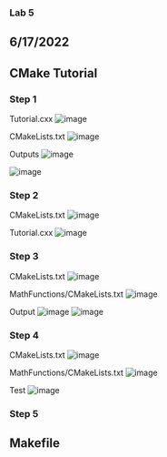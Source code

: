 ### Lab 5 
## 6/17/2022

## CMake Tutorial

### Step 1

Tutorial.cxx
![image](https://user-images.githubusercontent.com/57297201/174707709-ebeb905d-72e7-46ba-bae2-5a2ef9b22f9c.png)

CMakeLists.txt
![image](https://user-images.githubusercontent.com/57297201/174707763-3a40851e-5197-4f59-8435-45e4364cdb70.png)

Outputs
![image](https://user-images.githubusercontent.com/57297201/174703195-731c2064-0a51-4d2b-927c-f106144f5744.png)

![image](https://user-images.githubusercontent.com/57297201/174707397-a42e1e42-c1fc-4bb4-8bef-7879bfec6154.png)

### Step 2
CMakeLists.txt
![image](https://user-images.githubusercontent.com/57297201/174710861-108ddb1b-0b94-44b2-9c00-8c26ed12c1df.png)

Tutorial.cxx
![image](https://user-images.githubusercontent.com/57297201/174710922-1cad19b5-e63e-4a47-adc5-9c308f58d2f0.png)

### Step 3
CMakeLists.txt
![image](https://user-images.githubusercontent.com/57297201/174711319-45ad1ad2-6fcb-4284-9560-35a627fabbe1.png)

MathFunctions/CMakeLists.txt
![image](https://user-images.githubusercontent.com/57297201/174711484-677d48ac-7a28-42de-bad2-7f6ec3fd7deb.png)

Output
![image](https://user-images.githubusercontent.com/57297201/174711772-a92c83e7-0a2e-42d2-bdce-3bd8ac2f05fd.png)
![image](https://user-images.githubusercontent.com/57297201/174711790-25eb0e0f-05a1-47a1-bb1a-9274064d7146.png)

### Step 4
CMakeLists.txt
![image](https://user-images.githubusercontent.com/57297201/174712917-9b54e8c3-ab6d-4aa9-bd14-aa601aeee64a.png)

MathFunctions/CMakeLists.txt
![image](https://user-images.githubusercontent.com/57297201/174712982-dbfffc81-3a1f-423c-81ed-3971c27ddec2.png)

Test
![image](https://user-images.githubusercontent.com/57297201/174712701-41bb61c9-eccb-483f-b675-098996fc050e.png)


### Step 5

## Makefile

